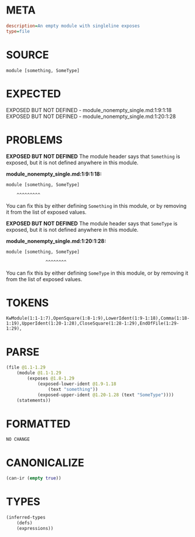 # META
~~~ini
description=An empty module with singleline exposes
type=file
~~~
# SOURCE
~~~roc
module [something, SomeType]
~~~
# EXPECTED
EXPOSED BUT NOT DEFINED - module_nonempty_single.md:1:9:1:18
EXPOSED BUT NOT DEFINED - module_nonempty_single.md:1:20:1:28
# PROBLEMS
**EXPOSED BUT NOT DEFINED**
The module header says that `Something` is exposed, but it is not defined anywhere in this module.

**module_nonempty_single.md:1:9:1:18:**
```roc
module [something, SomeType]
```
        ^^^^^^^^^
You can fix this by either defining `Something` in this module, or by removing it from the list of exposed values.

**EXPOSED BUT NOT DEFINED**
The module header says that `SomeType` is exposed, but it is not defined anywhere in this module.

**module_nonempty_single.md:1:20:1:28:**
```roc
module [something, SomeType]
```
                   ^^^^^^^^
You can fix this by either defining `SomeType` in this module, or by removing it from the list of exposed values.

# TOKENS
~~~zig
KwModule(1:1-1:7),OpenSquare(1:8-1:9),LowerIdent(1:9-1:18),Comma(1:18-1:19),UpperIdent(1:20-1:28),CloseSquare(1:28-1:29),EndOfFile(1:29-1:29),
~~~
# PARSE
~~~clojure
(file @1.1-1.29
	(module @1.1-1.29
		(exposes @1.8-1.29
			(exposed-lower-ident @1.9-1.18
				(text "something"))
			(exposed-upper-ident @1.20-1.28 (text "SomeType"))))
	(statements))
~~~
# FORMATTED
~~~roc
NO CHANGE
~~~
# CANONICALIZE
~~~clojure
(can-ir (empty true))
~~~
# TYPES
~~~clojure
(inferred-types
	(defs)
	(expressions))
~~~
